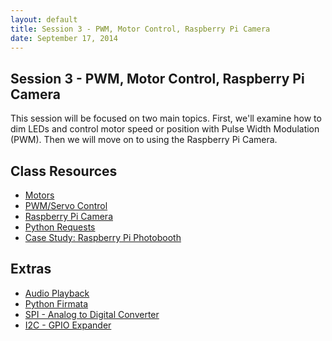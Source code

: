 ```yaml
---
layout: default
title: Session 3 - PWM, Motor Control, Raspberry Pi Camera
date: September 17, 2014
---
```


## Session 3 - PWM, Motor Control, Raspberry Pi Camera
This session will be focused on two main topics. First, we'll examine how to dim LEDs and control motor speed or position with Pulse Width Modulation (PWM). Then we will move on to using the Raspberry Pi Camera. 


## Class Resources
* [Motors](/session3/motors.html)
* [PWM/Servo Control](/session3/pwm-servo.html)
* [Raspberry Pi Camera](/session3/camera.html)
* [Python Requests](/session4/requests.html)
* [Case Study: Raspberry Pi Photobooth]()


## Extras
<!--- * [Addressable LEDs](/session3/addressable_led.html) --->
* [Audio Playback](/session3/audio.html)
* [Python Firmata](/session3/firmata.html)
* [SPI - Analog to Digital Converter](/session3/spi.html)
* [I2C - GPIO Expander](/session3/i2c.html)



